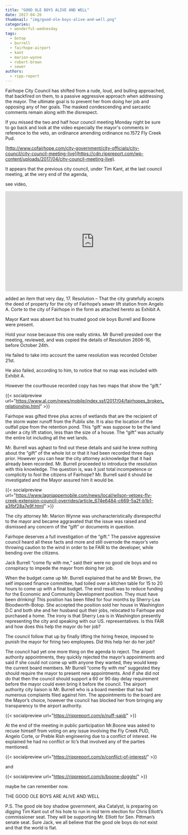 ```yaml
---
title: "GOOD OLE BOYS ALIVE AND WELL"
date: 2017-04-26
thumbnail: "img/good-ole-boys-alive-and-well.png"
categories: 
  - wonderful-wednesday
tags: 
  - botop
  - burrell
  - fairhope-airport
  - kant
  - marion-wynne
  - robert-brown
  - sewer
authors: 
  - ripp-report
---
```


Fairhope City Council has shifted from a rude, loud, and bulling approached, that backfired on them, to a passive aggressive approach when addressing the mayor. The ultimate goal is to prevent her from doing her job and opposing any of her goals. The masked condescending and sarcastic comments remain along with the disrespect.

If you missed the two and half hour council meeting Monday night be sure to go back and look at the video especially the mayor's comments in reference to the veto, an ordinance amending ordinance no.1572 Fly Creek Pud.

[http://www.cofairhope.com/city-government/city-officials/city-council/city-council-meeting-live](https://cdn.rippreport.com/wp-content/uploads/2017/04/city-council-meeting-live).

It appears that the previous city council, under Tim Kant, at the last council meeting, at the very end of the agenda,

see video,

<iframe src="https://cdn.rippreport.com/wp-content/uploads/2017/04/mtGGIyvBXxU" width="560" height="315" frameborder="0" allowfullscreen="allowfullscreen"></iframe>

added an item that very day, 17. Resolution – That the city gratefully accepts the deed of property for the city of Fairhope’s sewer lift station from Angelo A. Corte to the city of Fairhope in the form as attached hereto as Exhibit A.

Mayor Kant was absent but his trusted good ole boys Burrell and Boone were present.

Hold your nose because this one really stinks. Mr Burrell presided over the meeting, reviewed, and was copied the details of Resolution 2606-16, before October 24th.

He failed to take into account the same resolution was recorded October 21st.

He also failed, according to him, to notice that no map was included with Exhibit A.

However the courthouse recorded copy has two maps that show the “gift.”

{{< socialpreview url="https://www.al.com/news/mobile/index.ssf/2017/04/fairhopes_broken_relationship.html" >}}

Fairhope was gifted three plus acres of wetlands that are the recipient of the storm water runoff from the Publix site. It is also the location of the outfall pipe from the retention pond. This “gift’ was suppose to be the land under a city lift station, less than the size of a house. The “gift” was actually the entire lot including all the wet lands.

Mr. Burrell was aghast to find out these details and said he knew nothing about the “gift” of the whole lot or that it had been recorded three days prior. However you can hear the city attorney acknowledge that it had already been recorded. Mr. Burrell proceeded to introduce the resolution with this knowledge. The question is, was it just total incompetence or complicity to fool the citizens of Fairhope? Mr. Burrell said it should be investigated and the Mayor assured him it would be.

{{< socialpreview url="https://www.lagniappemobile.com/news/local/wilson-vetoes-fly-creek-extension-council-overrides/article_674e6484-c669-5a2f-b1b1-a3fbf28a7e9f.html" >}}

The city attorney Mr. Marion Wynne was uncharacteristically disrespectful to the mayor and became aggravated that the issue was raised and dismissed any concern of the “gift” or documents in question.

Fairhope deserves a full investigation of the “gift.” The passive aggressive council heard all these facts and more and still overrode the mayor’s veto throwing caution to the wind in order to be FAIR to the developer, while bending over the citizens.

Jack Burrell “come fly with me,” said their were no good ole boys and no conspiracy to impede the mayor from doing her job.

When the budget came up Mr. Burrell explained that he and Mr Brown, the self imposed finance committee, had toiled over a kitchen table for 15 to 20 hours to come up with a final budget. The end result was to reduce funding for the Economic and Community Development position. They must have been drinking! This position has been filled for four months by Sherry-Lea Bloodworth-Botop. She accepted the position sold her house in Washington D.C and both she and her husband quit their jobs, relocated to Fairhope and purchased a home. The irony is that Sherry Lea is in Washington presently representing the city and speaking with our US. representatives. Is this FAIR and how does this help the mayor do her job?

The council follow that up by finally lifting the hiring freeze, imposed to punish the mayor for firing two employees. Did this help her do her job?

The council had yet one more thing on the agenda to reject. The airport authority appointments, they quickly rejected the mayor’s appointments and said if she could not come up with anyone they wanted, they would keep the current board members. Mr Burrell “come fly with me” suggested they should require the mayor to present new appointments. And if she did not do that then the council should support a 60 or 90 day delay requirement before the mayor could even bring it before the council. The airport authority city liaison is Mr. Burrell who is a board member that has had numerous complaints filed against him. The appointments to the board are the Mayor’s choice, however the council has blocked her from bringing any transparency to the airport authority.

{{< socialpreview url="https://rippreport.com/p/nuff-said/" >}}

At the end of the meeting in public participation Mr.Boone was asked to recuse himself from voting on any issue involving the Fly Creek PUD, Angelo Corte, or Preble Rish engineering due to a conflict of interest. He explained he had no conflict or llc’s that involved any of the parties mentioned.

{{< socialpreview url="https://rippreport.com/p/conflict-of-interest/" >}}

and

{{< socialpreview url="https://rippreport.com/p/boone-doggle/" >}}

maybe he can remember now.

THE GOOD OLE BOYS ARE ALIVE AND WELL

P.S. The good ole boy shadow government, aka Catalyst, is preparing on digging Tim Kant out of his hole to run in mid term election for Chris Elliott’s commissioner seat. They will be supporting Mr. Elliott for Sen. Pittman’s senate seat. Sure Jack, we all believe that the good ole boys do not exist and that the world is flat.
